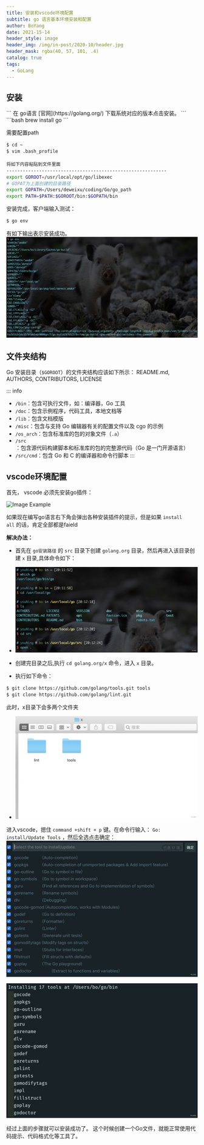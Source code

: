 ```yaml
---
title: 安装和vscode环境配置
subtitle: go 语言基本环境安装和配置
author: BoYang
date: 2021-15-14
header_style: image
header_img: /img/in-post/2020-10/header.jpg
header_mask: rgba(40, 57, 101, .4)
catalog: true
tags:
  - GoLang
---
```



## 安装

<code-group>
<code-block title="官网下载" active>
```
在 go语言 [官网](https://golang.org/) 下载系统对应的版本点击安装。
```
</code-block>

<code-block title="Mac">
```bash
brew install go
```
</code-block>
</code-group>


需要配置path


```bash
$ cd ~
$ vim .bash_profile

将如下内容粘贴到文件里面
-----------------------------------------------------------
export GOROOT=/usr/local/opt/go/libexec
# GOPAT为上面创建的目录路径
export GOPATH=/Users/deweixu/coding/Go/go_path
export PATH=$PATH:$GOROOT/bin:$GOPATH/bin
```


安装完成，客户端输入测试：
```bash
$ go env
```

有如下输出表示安装成功。
![Image Example](/img/in-post/2021-05/go/install-test.png)

## 文件夹结构

Go 安装目录（`$GOROOT`）的文件夹结构应该如下所示：
README.md, AUTHORS, CONTRIBUTORS, LICENSE

::: info
- `/bin`：包含可执行文件，如：编译器，Go 工具
- `/doc`：包含示例程序，代码工具，本地文档等
- `/lib`：包含文档模版
- `/misc`：包含与支持 Go 编辑器有关的配置文件以及 cgo 的示例
- `/os_arch`：包含标准库的包的对象文件（`.a`）
- `/src`：包含源代码构建脚本和标准库的包的完整源代码（Go 是一门开源语言）
- `/src/cmd`：包含 Go 和 C 的编译器和命令行脚本
:::



## vscode环境配置

首先， vscode 必须先安装go插件：

![Image Example](/img/in-post/2021-05/go/vscode-plug-in.png)


如果现在编写go语言右下角会弹出各种安装插件的提示，但是如果 `install all` 的话，肯定全部都是faield



**解决办法：**

- 首先在 `go安装路径` 的 `src` 目录下创建 `golang.org` 目录，然后再进入该目录创建 `x` 目录,具体命令如下：
- ![image.png](/img/in-post/2021-05/go/plug-2.png)



- 创建完目录之后,执行 `cd golang.org/x` 命令，进入 `x` 目录。
- 执行如下命令：

```bash
$ git clone https://github.com/golang/tools.git tools
$ git clone https://github.com/golang/lint.git
```


此时，x目录下会多两个文件夹
- ![image.png](/img/in-post/2021-05/go/plug-3.png)


进入vscode，摁住 `command +shift + p` 键。在命令行输入： `Go: install/Update Tools` ，然后全选点击确定：
![image.png](/img/in-post/2021-05/go/plug-4.png)


![image.png](/img/in-post/2021-05/go/plug-5.png)


经过上面的步骤就可以安装成功了。 这个时候创建一个Go文件，就能正常使用代码提示、代码格式化等工具了。